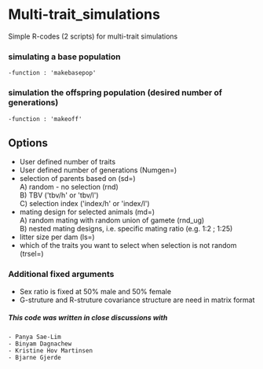 # Multi-trait_simulations

Simple R-codes (2 scripts) for multi-trait simulations

### simulating a base population
    -function : 'makebasepop'

### simulation the offspring population (desired number of generations)
    -function : 'makeoff'

## Options
- User defined number of traits  
- User defined number of generations (Numgen=)  
- selection of parents based on (sd=)   
    A) random - no selection (rnd)  
    B) TBV ('tbv/h' or 'tbv/l')  
    C) selection index ('index/h' or 'index/l')
- mating design for selected animals (md=)  
    A) random mating with random union of gamete (rnd_ug)  
    B) nested mating designs, i.e. specific mating ratio (e.g. 1:2 ; 1:25)  
- litter size per dam (ls=)  
- which of the traits you want to select when selection is not random (trsel=)  

### Additional fixed arguments  
- Sex ratio is fixed at 50% male and 50% female  
- G-struture and R-struture covariance structure are need in matrix format  





##### This code was written in close discussions with  
	- Panya Sae-Lim  
	- Binyam Dagnachew  
	- Kristine Hov Martinsen  
	- Bjarne Gjerde  

